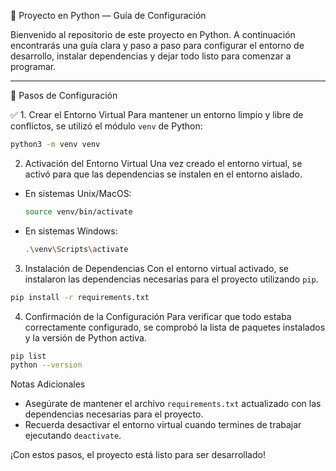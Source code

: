 🚀 Proyecto en Python — Guía de Configuración

Bienvenido al repositorio de este proyecto en Python. A continuación encontrarás una guía clara y paso a paso para configurar el entorno de desarrollo, instalar dependencias y dejar todo listo para comenzar a programar.

---

🧰 Pasos de Configuración

✅ 1. Crear el Entorno Virtual
Para mantener un entorno limpio y libre de conflictos, se utilizó el módulo `venv` de Python:

```bash
python3 -m venv venv

```

2. Activación del Entorno Virtual
Una vez creado el entorno virtual, se activó para que las dependencias se instalen en el entorno aislado.

- En sistemas Unix/MacOS:
    ```bash
    source venv/bin/activate
    ```
- En sistemas Windows:
    ```bash
    .\venv\Scripts\activate
    ```

3. Instalación de Dependencias
Con el entorno virtual activado, se instalaron las dependencias necesarias para el proyecto utilizando `pip`.

```bash
pip install -r requirements.txt
```

4. Confirmación de la Configuración
Para verificar que todo estaba correctamente configurado, se comprobó la lista de paquetes instalados y la versión de Python activa.

```bash
pip list
python --version
```

Notas Adicionales
- Asegúrate de mantener el archivo `requirements.txt` actualizado con las dependencias necesarias para el proyecto.
- Recuerda desactivar el entorno virtual cuando termines de trabajar ejecutando `deactivate`.

¡Con estos pasos, el proyecto está listo para ser desarrollado!
```